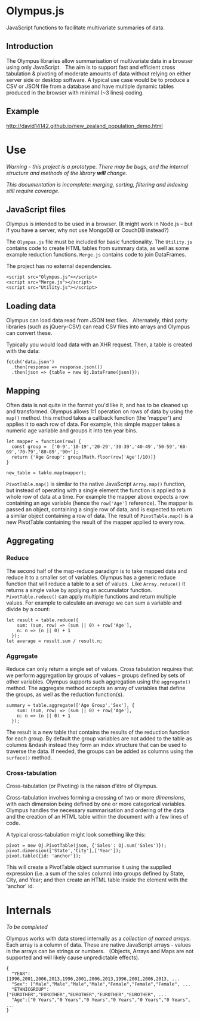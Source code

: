 # Olympus.js

JavaScript functions to facilitate multivariate summaries of data.

## Introduction

The Olympus libraries allow summarisation of multivariate data
in a browser using only JavaScript. &nbsp;  The aim is to support fast and
 efficient cross tabulation &amp; pivoting of moderate amounts of data
 without relying on either server side or desktop software.  A typical
 use case would be to produce a CSV or JSON file from a database and have
 multiple dynamic tables produced in the browser with minimal (~3 lines) coding.

## Example

http://david14142.github.io/new_zealand_population_demo.html


# Use

*Warning - this project is a prototype.  There may be bugs, and the internal structure and methods of the library **will** change.*

*This documentation is incomplete: merging, sorting,
filtering and indexing still require coverage.*

## JavaScript files

Olympus is intended to be used in a browser.  (It might work in Node.js
  &ndash; but if you have a server, why not use MongoDB or
  CouchDB instead?)

The `Olympus.js` file must be included for basic functionality.
The `Utility.js` contains code to create HTML tables from
summary data, as well as some example reduction functions.  `Merge.js` contains code to join DataFrames.

The project has no external dependencies.

    <script src="Olympus.js"></script>
    <script src="Merge.js"></script>
    <script src="Utility.js"></script>

## Loading data

Olympus can load data read from JSON text files. &nbsp; Alternately,
third party libraries (such as jQuery-CSV) can read CSV files into
arrays and Olympus can convert these.

Typically you would load data with an XHR request.  Then, a table
is created with the data:

    fetch('data.json')
      .then(response => response.json())
      .then(json => {table = new Oj.DataFrame(json)});

## Mapping

Often data is not quite in the format you'd like it, and has to be cleaned
up and transformed.  Olympus allows 1:1 operation on rows of data by using
the `map()` method.  this method takes a callback function (the
  'mapper') and applies it to each row of data.  For example, this
  simple mapper takes a numeric age variable and groups it
into ten year bins.

    let mapper = function(row) {
      const group =  ['0-9','10-19','20-29','30-39','40-49','50-59','60-69','70-79','80-89','90+'];
      return {'Age Group': group[Math.floor(row['Age']/10)]}
    }

    new_table = table.map(mapper);

`PivotTable.map()` is similar to the native JavaScript `Array.map()`
function, but instead of operating with a single element the function is
applied to a whole row of data at a time.  For example the mapper
above expects a row containing an age variable (hence the
  `row['Age']` reference). The mapper is passed an object,
containing a single row of data, and is expected to return a similar object
containing a row of data.  The result of `PivotTable.map()` is a new
PivotTable containing the result of the mapper applied to every row.

## Aggregating

### Reduce

The second half of the map-reduce paradigm is to take mapped data and
reduce it to a smaller set of variables.  Olympus has a generic
reduce function that will reduce a table to a set of values.&nbsp; Like `Array.reduce()` it returns a single value by applying an
accumulator function.  `PivotTable.reduce()` can apply multiple
functions and return multiple values.  For example to calculate an average
we can sum a variable and divide by a count:

    let result = table.reduce({
        sum: (sum, row) => (sum || 0) + row['Age'],
        n: n => (n || 0) + 1
      });
    let average = result.sum / result.n;

### Aggregate

Reduce can only return a single set of values.  Cross tabulation requires
that we perform aggregation by groups of values &ndash; groups defined by
sets of other variables.  Olympus supports such aggregation using
the `aggregate()` method.  The aggregate method accepts an array
of variables that define the groups, as well as the reduction function(s).

    summary = table.aggregate(['Age Group','Sex'], {
        sum: (sum, row) => (sum || 0) + row['Age'],
        n: n => (n || 0) + 1
      });

The result is a new table that contains the results of the
reduction function for each group.  By default the group variables are
not added to the table as columns &ndash instead they form an
index structure that can be used to traverse the data. If needed,
the groups can be added as columns using the `surface()` method.

### Cross-tabulation

Cross-tabulation (or Pivoting) is the raison d'être of Olympus.  

Cross-tabulation involves forming a crossing of two or more *dimensions*,
with each dimension being defined by one or more categorical
variables.  Olympus handles the necessary summarisation and ordering
of the data and the creation of an HTML table within the document with
a few lines of code.

A typical cross-tabulation might look something like this:

    pivot = new Oj.PivotTable(json, {'Sales': Oj.sum('Sales')});
    pivot.dimension(['State','City'],['Year']);
    pivot.table({id: 'anchor'});

This will create a PivotTable object summarise it using the supplied
expression (i.e. a sum of the sales column) into groups defined by State,
City, and Year; and then create an HTML table inside the element with the
'anchor' id.

# Internals

*To be completed*

Olympus works with data stored internally as a *collection of named
arrays*. &nbsp; Each array is a column of data.  These are
native JavaScript arrays - values in the arrays can be strings or
numbers. &nbsp; (Objects, Arrays and Maps are not supported and will
  likely cause unpredictable effects).


    {
      "YEAR": [1996,2001,2006,2013,1996,2001,2006,2013,1996,2001,2006,2013, ...
      "Sex": ["Male","Male","Male","Male","Female","Female","Female", ...
      "ETHNICGROUP": ["EUROTHER","EUROTHER","EUROTHER","EUROTHER","EUROTHER", ...
      "Age":["0 Years","0 Years","0 Years","0 Years","0 Years","0 Years", ...
    }
